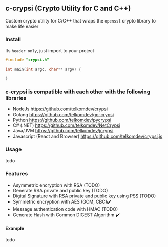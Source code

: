 ## c-crypsi (Crypto Utility for C and C++)

Custom crypto utility for C/C++ that wraps the `openssl` crypto library to make life easier

### Install

Its `header only`, just import to your project
```c
#include "crypsi.h"

int main(int argc, char** argv) {

}
```

### c-crypsi is compatible with each other with the following libraries
- NodeJs https://github.com/telkomdev/crypsi
- Golang https://github.com/telkomdev/go-crypsi
- Python https://github.com/telkomdev/pycrypsi
- C# (.NET) https://github.com/telkomdev/NetCrypsi
- Java/JVM https://github.com/telkomdev/jcrypsi
- Javascript (React and Browser) https://github.com/telkomdev/crypsi.js

### Usage
todo

### Features
- Asymmetric encryption with RSA (TODO)
- Generate RSA private and public key (TODO)
- Digital Signature with RSA private and public key using PSS (TODO)
- Symmetric encryption with AES (GCM, CBC)✔️
- Message authentication code with HMAC (TODO)
- Generate Hash with Common DIGEST Algorithm ✔️

#### Example
todo

